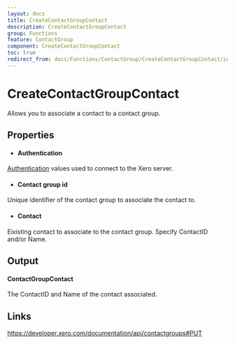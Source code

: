 ```yaml
---
layout: docs
title: CreateContactGroupContact
description: CreateContactGroupContact
group: Functions
feature: ContactGroup
component: CreateContactGroupContact
toc: true
redirect_from: docs/Functions/ContactGroup/CreateContactGroupContact/index
---
```

CreateContactGroupContact
============

Allows you to associate a contact to a contact group.

Properties
----------

- #### Authentication
[Authentication](../../../Common/Authentication/Index.md) values used to connect to the Xero server.
- #### Contact group id
Unique identifier of the contact group to associate the contact to.
- #### Contact
Eixisting contact to associate to the contact group. Specify ContactID and/or Name.


Output
-----
#### ContactGroupContact
The ContactID and Name of the contact associated.

Links
-----

https://developer.xero.com/documentation/api/contactgroups#PUT
